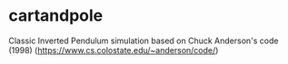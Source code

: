 # cartandpole
Classic Inverted Pendulum simulation based on Chuck Anderson's code (1998) (https://www.cs.colostate.edu/~anderson/code/)
